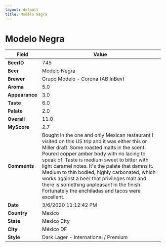 ```yaml
---
layout: default
title: Modelo Negra
---
```


# Modelo Negra

| Field         | Value     |
|---------------|-----------|
| **BeerID** | 745 |
| **Beer** | Modelo Negra |
| **Brewer** | Grupo Modelo - Corona (AB InBev) |
| **Aroma** | 5.0 |
| **Appearance** | 3.0 |
| **Taste** | 6.0 |
| **Palate** | 2.0 |
| **Overall** | 11.0 |
| **MyScore** | 2.7 |
| **Comments** | Bought in the one and only Mexican restaurant I visited on this US trip and it was either this or Miller draft. Some roasted malts in the scent. Poured copper amber body with no lacing to speak of. Taste is medium sweet to bitter with light caramel notes. It's the palate that damns it. Medium to thin bodied, highly carbonated, which works against a beer that privileges malt and there is something unpleasant in the finish. Fortunately the enchiladas and tacos were excellent. |
| **Date** | 3/6/2020 11:12:42 PM |
| **Country** | Mexico |
| **State** | Mexico City |
| **City** | México DF |
| **Style** | Dark Lager - International / Premium |
